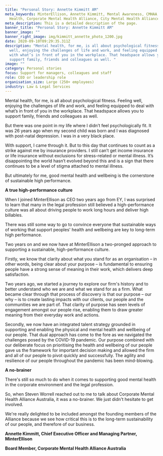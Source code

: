 ```yaml
---
title: "Personal Story: Annette Kimmitt AM"
meta_keywords: MinterEllison, Annette Kimmitt, Mental Awareness, CMHAA, Mental
  Health, Corporate Mental Health Alliance, City Mental Health Alliance
meta_description: This is a detailed description of the page.
banner_title: "Personal Story: Annette Kimmitt AM"
banner_image: ""
banner_right_image: img/kimmitt_annette_photo_1200.jpg
date: 2020-09-10T09:29:35.311Z
description: "Mental health, for me, is all about psychological fitness. Feeling
  well, enjoying the challenges of life and work, and feeling equipped to deal
  with what’s in front of you in the workplace. That headspace allows you to
  support family, friends and colleagues as well. "
image: ""
category: Personal stories
focus: Support for managers, colleagues and staff
role: CEO or leadership role
organisation_size: Large (250+ employees)
industry: Law & Legal Services
---
```

Mental health, for me, is all about psychological fitness. Feeling well, enjoying the challenges of life and work, and feeling equipped to deal with what’s in front of you in the workplace. That headspace allows you to support family, friends and colleagues as well.

But there was one point in my life where I didn’t feel psychologically fit. It was 26 years ago when my second child was born and I was diagnosed with post-natal depression. I was in a very black place.

With support, I came through it. But to this day that continues to count as a strike against me by insurance providers. I still can’t get income insurance or life insurance without exclusions for stress-related or mental illness. It’s disappointing the world hasn’t evolved beyond this and is a sign that there continues to be a level of stigma attached to mental illness.

But ultimately for me, good mental health and wellbeing is the cornerstone of sustainable high performance. 

**A true high-performance culture**

When I joined MinterEllison as CEO two years ago from EY, I was surprised to learn that many in the legal profession still believed a high-performance culture was all about driving people to work long hours and deliver high billables. 

There was still some way to go to convince everyone that sustainable ways of working that support peoples' health and wellbeing are key to long-term high performance.

Two years on and we now have at MinterEllison a two-pronged approach to supporting a sustainable, high-performance culture.

Firstly, we know that clarity about what you stand for as an organisation – in other words, being clear about your purpose – is fundamental to ensuring people have a strong sense of meaning in their work, which delivers deep satisfaction.

Two years ago, we started a journey to explore our firm's history and to better understand who we are and what we stand for as a firm. What became clear through that process of discovery is that our purpose – our why – is to create lasting impacts with our clients, our people and the communities we are part of. That clarity of purpose has seen levels of engagement amongst our people rise, enabling them to draw greater meaning from their everyday work and actions.

Secondly, we now have an integrated talent strategy grounded in supporting and enabling the physical and mental health and wellbeing of our people. That dual approach has come to the fore as we navigated the challenges posed by the COVID-19 pandemic. Our purpose combined with our deliberate focus on prioritising the health and wellbeing of our people gave us the framework for important decision making and allowed the firm and all of our people to pivot quickly and successfully. The agility and resilience of our people throughout the pandemic has been mind-blowing.

**A no-brainer**

There's still so much to do when it comes to supporting good mental health in the corporate environment and the legal profession.

So, when Steven Worrell reached out to me to talk about Corporate Mental Health Alliance Australia, it was a no-brainer. We just didn't hesitate to get involved.

We're really delighted to be included amongst the founding members of the Alliance because we see how critical this is to the long-term sustainability of our people, and therefore of our business.



**Annette Kimmitt, Chief Executive Officer and Managing Partner, MinterEllison**

**Board Member, Corporate Mental Health Alliance Australia**